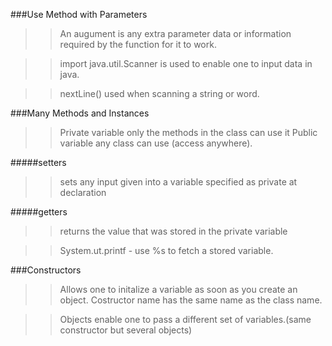  ###Use Method with Parameters
 
 >>An augument is any extra parameter data or information required by the function for it to work.
 
 >>import java.util.Scanner is used to enable one to input data in java.
 
 >>nextLine() used when scanning a string or word.
 
 ###Many Methods and Instances
 
 >>Private variable only the methods in the class can use it
 >>Public variable any class can use (access anywhere).
 
 #####setters
 
 >>sets any input given into a variable specified as private at declaration
  
 #####getters
 >>returns the value that was stored in the private variable
 
 >>System.ut.printf - use %s to fetch a stored variable.
 
 ###Constructors
 
 >>Allows one to initalize a variable as soon as you create an object.
 >>Costructor name has the same name as the class name.
 
 >>Objects enable one to pass a different set of variables.(same constructor but several objects)
 